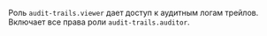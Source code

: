 Роль `audit-trails.viewer` дает доступ к аудитным логам трейлов. Включает все права роли `audit-trails.auditor`.